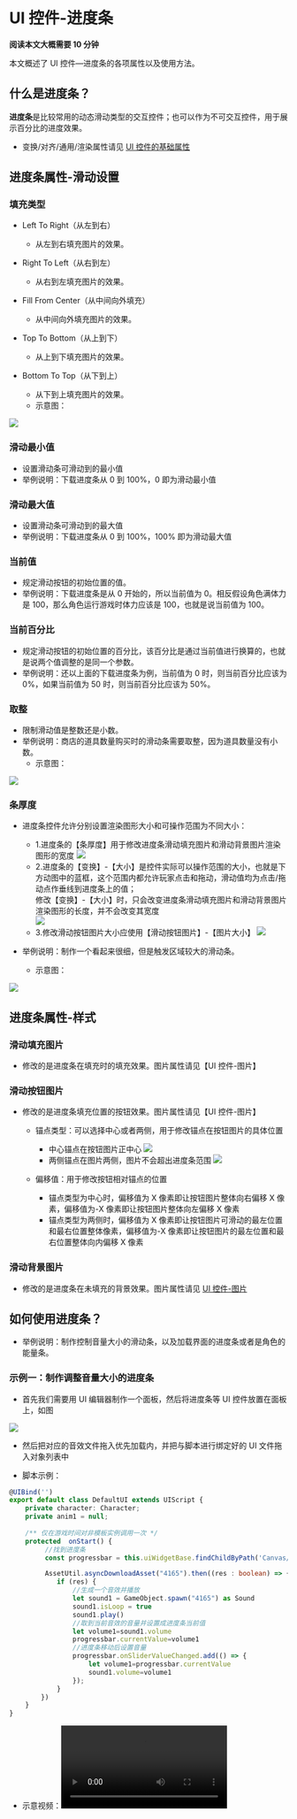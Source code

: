 # UI 控件-进度条

**阅读本文大概需要 10 分钟**

本文概述了 UI 控件—进度条的各项属性以及使用方法。

## 什么是进度条？

**进度条**是比较常用的动态滑动类型的交互控件；也可以作为不可交互控件，用于展示百分比的进度效果。

- 变换/对齐/通用/渲染属性请见 [UI 控件的基础属性](https://docs.ark.online/UI/UIWidget-BaseProperties.html)

## 进度条属性-滑动设置


### 填充类型

- Left To Right（从左到右）

  - 从左到右填充图片的效果。
- Right To Left（从右到左）

  - 从右到左填充图片的效果。
- Fill From Center（从中间向外填充）

  - 从中间向外填充图片的效果。
- Top To Bottom（从上到下）

  - 从上到下填充图片的效果。
- Bottom To Top（从下到上）

  - 从下到上填充图片的效果。
  - 示意图：

![](https://qn-cdn.233leyuan.com/online/mgp2mmOWwZn61724133629112.gif)

### 滑动最小值

- 设置滑动条可滑动到的最小值
- 举例说明：下载进度条从 0 到 100%，0 即为滑动最小值

### 滑动最大值

- 设置滑动条可滑动到的最大值
- 举例说明：下载进度条从 0 到 100%，100% 即为滑动最大值

### 当前值

- 规定滑动按钮的初始位置的值。
- 举例说明：下载进度条是从 0 开始的，所以当前值为 0。相反假设角色满体力是 100，那么角色运行游戏时体力应该是 100，也就是说当前值为 100。

### 当前百分比

- 规定滑动按钮的初始位置的百分比，该百分比是通过当前值进行换算的，也就是说两个值调整的是同一个参数。
- 举例说明：还以上面的下载进度条为例，当前值为 0 时，则当前百分比应该为 0%，如果当前值为 50 时，则当前百分比应该为 50%。

### 取整

- 限制滑动值是整数还是小数。
- 举例说明：商店的道具数量购买时的滑动条需要取整，因为道具数量没有小数。
  - 示意图：

![](https://qn-cdn.233leyuan.com/online/bjcPEUBXnbF71724133629581.gif)

### 条厚度

- 进度条控件允许分别设置渲染图形大小和可操作范围为不同大小：

  - 1.进度条的【条厚度】用于修改进度条滑动填充图片和滑动背景图片渲染图形的宽度
   ![](https://wstatic-a1.233leyuan.com/productdocs/static/boxcnhkpK45mqaE3EK8hPGSn3hJ.gif)
  - 2.进度条的【变换】-【大小】是控件实际可以操作范围的大小，也就是下方动图中的蓝框，这个范围内都允许玩家点击和拖动，滑动值均为点击/拖动点作垂线到进度条上的值；<br />修改【变换】-【大小】时，只会改变进度条滑动填充图片和滑动背景图片渲染图形的长度，并不会改变其宽度
   <br />![](https://wstatic-a1.233leyuan.com/productdocs/static/boxcnwtfzphqdjT9EY0SkdlBkkc.gif)
  - 3.修改滑动按钮图片大小应使用【滑动按钮图片】-【图片大小】
   ![](https://wstatic-a1.233leyuan.com/productdocs/static/boxcnKLl7D9Kdm2wUcEwe6kx5cd.gif)

- 举例说明：制作一个看起来很细，但是触发区域较大的滑动条。

  - 示意图：

![](https://wstatic-a1.233leyuan.com/productdocs/static/boxcnrVwwaRlMZnrIB2g61pfRX8.gif)

## 进度条属性-样式

### 滑动填充图片

- 修改的是进度条在填充时的填充效果。图片属性请见【UI 控件-图片】

### 滑动按钮图片

- 修改的是进度条填充位置的按钮效果。图片属性请见【UI 控件-图片】

  - 锚点类型：可以选择中心或者两侧，用于修改锚点在按钮图片的具体位置
    - 中心锚点在按钮图片正中心
![](https://wstatic-a1.233leyuan.com/productdocs/static/boxcn8Ip5e1uOVJ1NzpQvUWCi7f.jpg)
    - 两侧锚点在图片两侧，图片不会超出进度条范围
![](https://wstatic-a1.233leyuan.com/productdocs/static/boxcnrY2JQUtJuBA0fTh3dsGtod.jpg)

  - 偏移值：用于修改按钮相对锚点的位置
    - 锚点类型为中心时，偏移值为 X 像素即让按钮图片整体向右偏移 X 像素，偏移值为-X 像素即让按钮图片整体向左偏移 X 像素
    - 锚点类型为两侧时，偏移值为 X 像素即让按钮图片可滑动的最左位置和最右位置整体像素，偏移值为-X 像素即让按钮图片的最左位置和最右位置整体向内偏移 X 像素

### 滑动背景图片

- 修改的是进度条在未填充的背景效果。图片属性请见 [UI 控件-图片](https://docs.ark.online/UI/UIComponent-Image.html)


## 如何使用进度条？

- 举例说明：制作控制音量大小的滑动条，以及加载界面的进度条或者是角色的能量条。

### 示例一：制作调整音量大小的进度条

- 首先我们需要用 UI 编辑器制作一个面板，然后将进度条等 UI 控件放置在面板上，如图

![](https://qn-cdn.233leyuan.com/online/gnp84nCvoWUx1724133630031.png)

- 然后把对应的音效文件拖入优先加载内，并把与脚本进行绑定好的 UI 文件拖入对象列表中


- 脚本示例：

```ts
@UIBind('')
export default class DefaultUI extends UIScript {
	private character: Character;
	private anim1 = null;
	
	/** 仅在游戏时间对非模板实例调用一次 */
    protected  onStart() {
		 //找到进度条
		 const progressbar = this.uiWidgetBase.findChildByPath('Canvas/ProgressBar') as ProgressBar

		 AssetUtil.asyncDownloadAsset("4165").then((res : boolean) => {
			if (res) {
				//生成一个音效并播放
				let sound1 = GameObject.spawn("4165") as Sound
				sound1.isLoop = true
				sound1.play()
				//取到当前音效的音量并设置成进度条当前值
				let volume1=sound1.volume
				progressbar.currentValue=volume1
				//进度条移动后设置音量
				progressbar.onSliderValueChanged.add(() => {
					let volume1=progressbar.currentValue
					sound1.volume=volume1
				});
			}
		})
    }
}
```

- 示意视频：<video controls src="https://qn-cdn.233leyuan.com/online/OhyCHQ9Yd9FS1724133627151.mp4"></video>


